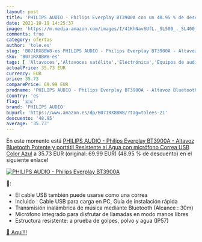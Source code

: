 ```yaml
---
layout: post
title: 'PHILIPS AUDIO - Philips Everplay BT3900A con un 48.95 % de descuento'
date: 2021-10-19 14:25:37
image: 'https://m.media-amazon.com/images/I/41KhNav6UfL._SL500_._SL400_.jpg'
comments: true
category: ofertas
author: 'tole.es'
slug: 'B071RX8BW8-es PHILIPS AUDIO - Philips Everplay BT3900A - Altavoz...'
sku: 'B071RX8BW8-es'
tags: [ 'Altavoces','Altavoces satélite','Electrónica','Equipos de audio y Hi-Fi','altavoz','bluetooth','philips audio', ]
actualPrice: 35.73 EUR
currency: EUR
price: 35.73
comparePrice: 69.99 EUR
prodname: 'PHILIPS AUDIO - Philips Everplay BT3900A - Altavoz Bluetooth  Potente y portátil  Resistente al Agua  con micrófono  Correa USB  Color Azul'
country: 'es'
flag: '🇪🇸'
brand: 'PHILIPS AUDIO'
buyurl: 'https://www.amazon.es/dp/B071RX8BW8/?tag=tolees-21'
descuento: '48.95'
average: '35.73'
---
```


En este momento está [PHILIPS AUDIO - Philips Everplay BT3900A - Altavoz Bluetooth  Potente y portátil  Resistente al Agua  con micrófono  Correa USB  Color Azul](https://www.amazon.es/dp/B071RX8BW8/?tag=tolees-21) a 35.73 EUR (original: 69.99 EUR) (48.95 %  de descuento) en el siguiente enlace!

[![PHILIPS AUDIO - Philips Everplay BT3900A](https://m.media-amazon.com/images/I/41KhNav6UfL._SL500_._SL400_.jpg)](https://www.amazon.es/dp/B071RX8BW8/?tag=tolees-21)

🔎:

- El cable USB también puede usarse como una correa
- Incluido : Cable USB para carga en PC, Guía de instalación rápida
- Transmisión inalámbrica de música mediante Bluetooth (Alcance : 30m)
- Micrófono integrado para disfrutar de llamadas en modo manos libres
- Estructura resistente: a prueba de golpes, polvo y agua (IP57)

[🛒 Aquí!!!](https://www.amazon.es/dp/B071RX8BW8/?tag=tolees-21)

